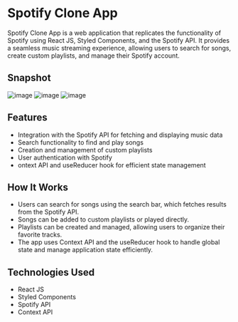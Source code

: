 # Spotify Clone App

Spotify Clone App is a web application that replicates the functionality of Spotify using React JS, Styled Components, and the Spotify API. It provides a seamless music streaming experience, allowing users to search for songs, create custom playlists, and manage their Spotify account.


## Snapshot
![image](https://github.com/user-attachments/assets/adabf4f8-d732-4ab8-b7ca-df94c64d2d02)
![image](https://github.com/user-attachments/assets/91e47a9e-e889-4e84-a943-36cb31c6b9a2)
![image](https://github.com/user-attachments/assets/5933772c-ae02-4eda-8b0c-f3671d80c92b)


## Features
- Integration with the Spotify API for fetching and displaying music data
- Search functionality to find and play songs
- Creation and management of custom playlists
- User authentication with Spotify
- ontext API and useReducer hook for efficient state management

## How It Works
- Users can search for songs using the search bar, which fetches results from the Spotify API.
- Songs can be added to custom playlists or played directly.
- Playlists can be created and managed, allowing users to organize their favorite tracks.
- The app uses Context API and the useReducer hook to handle global state and manage application state efficiently.

## Technologies Used
- React JS
- Styled Components
- Spotify API
- Context API

